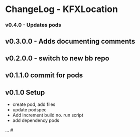 
# ChangeLog - KFXLocation

### v0.4.0 - Updates pods

## v0.3.0.0 - Adds documenting comments

## v0.2.0.0 - switch to new bb repo

## v0.1.1.0 commit for pods

## v0.1.0 Setup
- create pod, add files
- update podspec 
- Add increment build no. run script
- add dependency pods


... #
